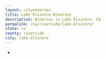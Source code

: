 ```yaml
---
layout: citywineries
title: Lake Elsinore Wineries
description: Wineries in Lake Elsinore, CA
permalink: /ca/riverside/lake-elsinore/
state: ca
county: riverside
city: lake elsinore
---
```

-
